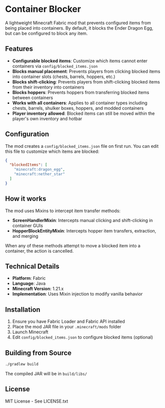 # Container Blocker

A lightweight Minecraft Fabric mod that prevents configured items from being placed into containers. By default, it blocks the Ender Dragon Egg, but can be configured to block any item.

## Features

- **Configurable blocked items**: Customize which items cannot enter containers via `config/blocked_items.json`
- **Blocks manual placement**: Prevents players from clicking blocked items into container slots (chests, barrels, hoppers, etc.)
- **Blocks shift-clicking**: Prevents players from shift-clicking blocked items from their inventory into containers
- **Blocks hoppers**: Prevents hoppers from transferring blocked items between containers
- **Works with all containers**: Applies to all container types including chests, barrels, shulker boxes, hoppers, and modded containers
- **Player inventory allowed**: Blocked items can still be moved within the player's own inventory and hotbar

## Configuration

The mod creates a `config/blocked_items.json` file on first run. You can edit this file to customize which items are blocked:

```json
{
  "blockedItems": [
    "minecraft:dragon_egg",
    "minecraft:nether_star"
  ]
}
```

## How it works

The mod uses Mixins to intercept item transfer methods:
- **ScreenHandlerMixin**: Intercepts manual clicking and shift-clicking in container GUIs
- **HopperBlockEntityMixin**: Intercepts hopper item transfers, extraction, and merging

When any of these methods attempt to move a blocked item into a container, the action is cancelled.

## Technical Details

- **Platform**: Fabric
- **Language**: Java
- **Minecraft Version**: 1.21.x
- **Implementation**: Uses Mixin injection to modify vanilla behavior

## Installation

1. Ensure you have Fabric Loader and Fabric API installed
2. Place the mod JAR file in your `.minecraft/mods` folder
3. Launch Minecraft
4. Edit `config/blocked_items.json` to configure blocked items (optional)

## Building from Source

```bash
./gradlew build
```

The compiled JAR will be in `build/libs/`

## License

MIT License - See LICENSE.txt
